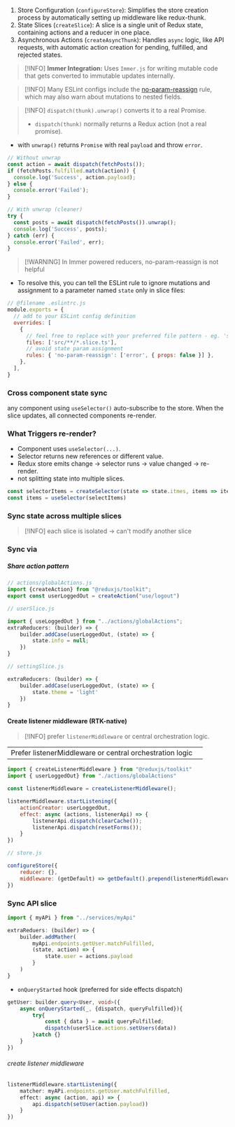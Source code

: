 1. Store Configuration (`configureStore`): Simplifies the store creation process by automatically setting up middleware like redux-thunk.
2. State Slices (`createSlice`): A slice is a single unit of Redux state, containing actions and a reducer in one place.
3. Asynchronous Actions (`createAsyncThunk`): Handles `async` logic, like API requests, with automatic action creation for pending, fulfilled, and rejected states.

> [!INFO] **Immer Integration:** Uses `Immer.js` for writing mutable code that gets converted to immutable updates internally.

> [!INFO] Many ESLint configs include the [no-param-reassign](https://eslint.org/docs/rules/no-param-reassign) rule, which may also warn about mutations to nested fields. 


> [!INFO] `dispatch(thunk).unwrap()` converts it to a real Promise.
> - `dispatch(thunk)` normally returns a Redux action (not a real promise).
- with `unwrap()` returns `Promise` with real `payload` and throw `error`.
```js
// Without unwrap
const action = await dispatch(fetchPosts());
if (fetchPosts.fulfilled.match(action)) {
  console.log('Success', action.payload);
} else {
  console.error('Failed');
}

// With unwrap (cleaner)
try {
  const posts = await dispatch(fetchPosts()).unwrap();
  console.log('Success', posts);
} catch (err) {
  console.error('Failed', err);
}

```

> [!WARNING] In Immer powered reducers, no-param-reassign is not helpful
- To resolve this, you can tell the ESLint rule to ignore mutations and assignment to a parameter named `state` only in slice files:
```js
// @filename .eslintrc.js
module.exports = {
  // add to your ESLint config definition
  overrides: [
    {
      // feel free to replace with your preferred file pattern - eg. 'src/**/*Slice.ts'
      files: ['src/**/*.slice.ts'],
      // avoid state param assignment
      rules: { 'no-param-reassign': ['error', { props: false }] },
    },
  ],
}

```

### Cross component state sync
any component using `useSelector()` auto-subscribe to the store. When the slice updates, all connected components re-render.

### What Triggers re-render?
- Component uses `useSelector(...)`.
- Selector returns new references or different value.
- Redux store emits change -> selector runs -> value changed -> re-render.
- not splitting state into multiple slices.

```js
const selectorItems = createSelector(state => state.itmes, items => items)
const items = useSelector(selectItems)
```

### Sync state across multiple slices

> [!INFO] each slice is isolated -> can't modify another slice

### Sync via

##### Share action pattern
```js
// actions/globalActions.js
import {createAction} from "@reduxjs/toolkit";
export const userLoggedOut = createAction("use/logout")
```

```js
// userSlice.js

import { useLoggedOut } from "../actions/globalActions";
extraReducers: (builder) => {
	builder.addCase(userLoggedOut, (state) => {
		state.info = null;
	})
}

```

```js
// settingSlice.js

extraReducers: (builder) => {
	builder.addCase(userLoggedOut, (state) => {
		state.theme = 'light'
	})
}

```

#### Create listener middleware (RTK-native)
> [!INFO] prefer `listenerMiddleware` or central orchestration logic.

|                                                          |     |
| -------------------------------------------------------- | --- |
| Prefer listenerMiddleware or central orchestration logic |     |

```js
import { createListenerMiddleware } from "@reduxjs/toolkit"
import { userLoggedOut} from "./actions/globalActions"

const listenerMiddleware = createListenerMiddleware();

listenerMiddleware.startListening({
	actionCreator: userLoggedOut,
	effect: async (actions, listenerApi) => {
		listenerApi.dispatch(clearCache());
		listenerApi.dispatch(resetForms());
	}
})

```

```js
// store.js

configureStore({
	reducer: {},
	middleware: (getDefault) => getDefault().prepend(listenerMiddleware.middleware)
})

```

### Sync API slice

```js
import { myAPi } from "../services/myApi"

extraReduers: (builder) => {
	builder.addMather(
		myApi.endpoints.getUser.matchFulfilled,
		(state, action) => {
			state.user = actions.payload
		}
	)
}

```

- `onQueryStarted` hook (preferred for side effects dispatch)
```ts
getUser: builder.query<User, void>({
	async onQueryStarted(_, {dispatch, queryFulfilled}){
		try{
			const { data } = await queryFulfilled;
			dispatch(userSlice.actions.setUsers(data))
		}catch {}
	}
})

```

###### create listener middleware
```ts
listenerMiddleware.startListening({
	matcher: myAPi.endpoints.getUser.matchFulfilled,
	effect: async (action, api) => {
		api.dispatch(setUser(action.payload))
	}
})

```
